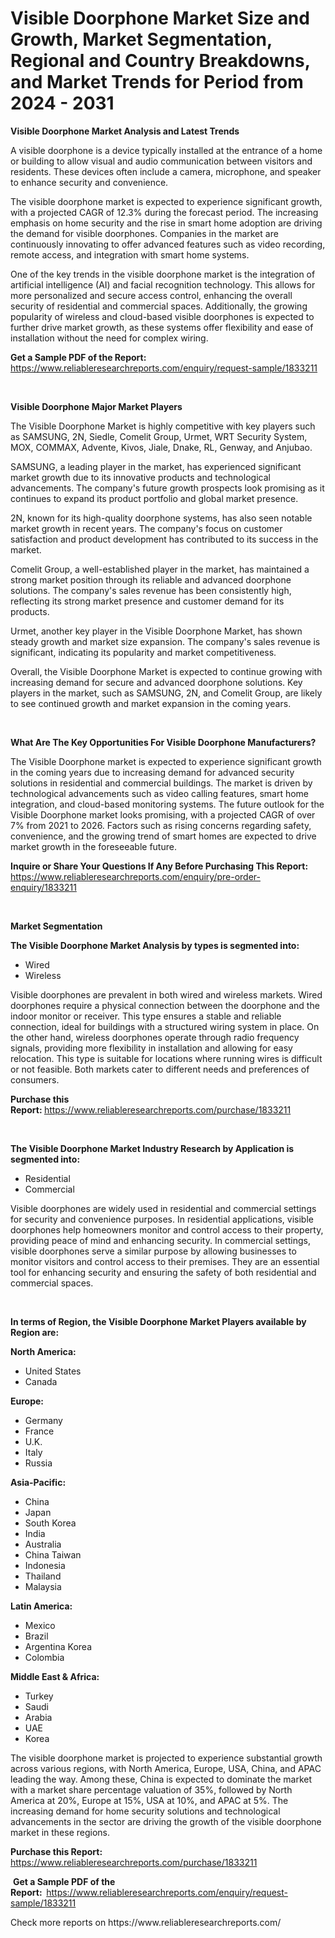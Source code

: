 <p><h1>Visible Doorphone Market Size and Growth, Market Segmentation, Regional and Country Breakdowns, and Market Trends for Period from 2024 -  2031</h1></p><p><strong>Visible Doorphone Market Analysis and Latest Trends</strong></p>
<p><p>A visible doorphone is a device typically installed at the entrance of a home or building to allow visual and audio communication between visitors and residents. These devices often include a camera, microphone, and speaker to enhance security and convenience.</p><p>The visible doorphone market is expected to experience significant growth, with a projected CAGR of 12.3% during the forecast period. The increasing emphasis on home security and the rise in smart home adoption are driving the demand for visible doorphones. Companies in the market are continuously innovating to offer advanced features such as video recording, remote access, and integration with smart home systems.</p><p>One of the key trends in the visible doorphone market is the integration of artificial intelligence (AI) and facial recognition technology. This allows for more personalized and secure access control, enhancing the overall security of residential and commercial spaces. Additionally, the growing popularity of wireless and cloud-based visible doorphones is expected to further drive market growth, as these systems offer flexibility and ease of installation without the need for complex wiring.</p></p>
<p><strong>Get a Sample PDF of the Report:&nbsp;</strong> <a href="https://www.reliableresearchreports.com/enquiry/request-sample/1833211">https://www.reliableresearchreports.com/enquiry/request-sample/1833211</a></p>
<p>&nbsp;</p>
<p><strong>Visible Doorphone Major Market Players</strong></p>
<p><p>The Visible Doorphone Market is highly competitive with key players such as SAMSUNG, 2N, Siedle, Comelit Group, Urmet, WRT Security System, MOX, COMMAX, Advente, Kivos, Jiale, Dnake, RL, Genway, and Anjubao. </p><p>SAMSUNG, a leading player in the market, has experienced significant market growth due to its innovative products and technological advancements. The company's future growth prospects look promising as it continues to expand its product portfolio and global market presence.</p><p>2N, known for its high-quality doorphone systems, has also seen notable market growth in recent years. The company's focus on customer satisfaction and product development has contributed to its success in the market.</p><p>Comelit Group, a well-established player in the market, has maintained a strong market position through its reliable and advanced doorphone solutions. The company's sales revenue has been consistently high, reflecting its strong market presence and customer demand for its products.</p><p>Urmet, another key player in the Visible Doorphone Market, has shown steady growth and market size expansion. The company's sales revenue is significant, indicating its popularity and market competitiveness.</p><p>Overall, the Visible Doorphone Market is expected to continue growing with increasing demand for secure and advanced doorphone solutions. Key players in the market, such as SAMSUNG, 2N, and Comelit Group, are likely to see continued growth and market expansion in the coming years.</p></p>
<p>&nbsp;</p>
<p><strong>What Are The Key Opportunities For Visible Doorphone Manufacturers?</strong></p>
<p><p>The Visible Doorphone market is expected to experience significant growth in the coming years due to increasing demand for advanced security solutions in residential and commercial buildings. The market is driven by technological advancements such as video calling features, smart home integration, and cloud-based monitoring systems. The future outlook for the Visible Doorphone market looks promising, with a projected CAGR of over 7% from 2021 to 2026. Factors such as rising concerns regarding safety, convenience, and the growing trend of smart homes are expected to drive market growth in the foreseeable future.</p></p>
<p><strong>Inquire or Share Your Questions If Any Before Purchasing This Report:</strong> <a href="https://www.reliableresearchreports.com/enquiry/pre-order-enquiry/1833211">https://www.reliableresearchreports.com/enquiry/pre-order-enquiry/1833211</a></p>
<p>&nbsp;</p>
<p><strong>Market Segmentation</strong></p>
<p><strong>The Visible Doorphone Market Analysis by types is segmented into:</strong></p>
<p><ul><li>Wired</li><li>Wireless</li></ul></p>
<p><p>Visible doorphones are prevalent in both wired and wireless markets. Wired doorphones require a physical connection between the doorphone and the indoor monitor or receiver. This type ensures a stable and reliable connection, ideal for buildings with a structured wiring system in place. On the other hand, wireless doorphones operate through radio frequency signals, providing more flexibility in installation and allowing for easy relocation. This type is suitable for locations where running wires is difficult or not feasible. Both markets cater to different needs and preferences of consumers.</p></p>
<p><strong>Purchase this Report:&nbsp;</strong><a href="https://www.reliableresearchreports.com/purchase/1833211">https://www.reliableresearchreports.com/purchase/1833211</a></p>
<p>&nbsp;</p>
<p><strong>The Visible Doorphone Market Industry Research by Application is segmented into:</strong></p>
<p><ul><li>Residential</li><li>Commercial</li></ul></p>
<p><p>Visible doorphones are widely used in residential and commercial settings for security and convenience purposes. In residential applications, visible doorphones help homeowners monitor and control access to their property, providing peace of mind and enhancing security. In commercial settings, visible doorphones serve a similar purpose by allowing businesses to monitor visitors and control access to their premises. They are an essential tool for enhancing security and ensuring the safety of both residential and commercial spaces.</p></p>
<p>&nbsp;</p>
<p><strong>In terms of Region, the Visible Doorphone Market Players available by Region are:</strong></p>
<p>
    <p> <strong> North America: </strong>
        <ul>
            <li>United States</li>
            <li>Canada</li>
        </ul>
        </p> 
    <p> <strong> Europe: </strong>
        <ul>
            <li>Germany</li>
            <li>France</li>
            <li>U.K.</li>
            <li>Italy</li>
            <li>Russia</li>
        </ul>
        </p> 
    <p> <strong> Asia-Pacific: </strong>
        <ul>
            <li>China</li>
            <li>Japan</li>
            <li>South Korea</li>
            <li>India</li>
            <li>Australia</li>
            <li>China Taiwan</li>
            <li>Indonesia</li>
            <li>Thailand</li>
            <li>Malaysia</li>
        </ul>
        </p> 
    <p> <strong> Latin America: </strong>
        <ul>
            <li>Mexico</li>
            <li>Brazil</li>
            <li>Argentina Korea</li>
            <li>Colombia</li>
        </ul>
        </p> 
    <p> <strong> Middle East & Africa: </strong>
        <ul>
            <li>Turkey</li>
            <li>Saudi</li>
            <li>Arabia</li>
            <li>UAE</li>
            <li>Korea</li>
        </ul>
    </p>
    </p>
<p><p>The visible doorphone market is projected to experience substantial growth across various regions, with North America, Europe, USA, China, and APAC leading the way. Among these, China is expected to dominate the market with a market share percentage valuation of 35%, followed by North America at 20%, Europe at 15%, USA at 10%, and APAC at 5%. The increasing demand for home security solutions and technological advancements in the sector are driving the growth of the visible doorphone market in these regions.</p></p>
<p><strong>Purchase this Report: </strong><a href="https://www.reliableresearchreports.com/purchase/1833211">https://www.reliableresearchreports.com/purchase/1833211</a></p>
<p>&nbsp;<strong>Get a Sample PDF of the Report:&nbsp;&nbsp;</strong><a href="https://www.reliableresearchreports.com/enquiry/request-sample/1833211">https://www.reliableresearchreports.com/enquiry/request-sample/1833211</a></p>
<p><strong></strong></p>
<p>Check more reports on https://www.reliableresearchreports.com/</p>